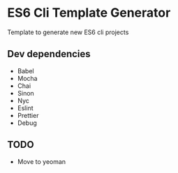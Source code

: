 # ES6 Cli Template Generator

Template to generate new ES6 cli projects

## Dev dependencies

- Babel
- Mocha
- Chai
- Sinon
- Nyc
- Eslint
- Prettier
- Debug

## TODO

- Move to yeoman
